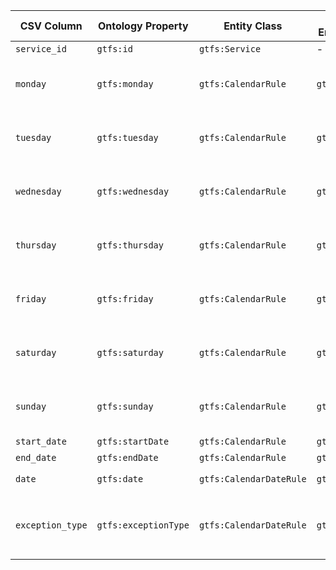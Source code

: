 | CSV Column     | Ontology Property     | Entity Class           | Related Entity Class | Subject Generation                                                | Join Condition        | Datatype         | Function Name         | Function Output                                                                 |
|----------------|------------------------|--------------------------|-----------------------|----------------------------------------------------------------------|------------------------|------------------|------------------------|----------------------------------------------------------------------------------|
| `service_id`   | `gtfs:id`              | `gtfs:Service`           | -                     | `http://vocab.gtfs.org/terms#Service/{service_id}`                 | -                      | `xsd:string`     | -                      | -                                                                                |
| `monday`       | `gtfs:monday`          | `gtfs:CalendarRule`      | `gtfs:Service`        | `http://vocab.gtfs.org/terms#CalendarRule/{service_id}`            | `service_id`           |    | `mapDayAvailability`   |"0" → "http://transport.linkeddata.es/kos/day/not-available", "1" → "http://transport.linkeddata.es/kos/day/available"|
| `tuesday`      | `gtfs:tuesday`         | `gtfs:CalendarRule`      | `gtfs:Service`        | `http://vocab.gtfs.org/terms#CalendarRule/{service_id}`            | `service_id`           |    | `mapDayAvailability`   |"0" → "http://transport.linkeddata.es/kos/day/not-available", "1" → "http://transport.linkeddata.es/kos/day/available"|
| `wednesday`    | `gtfs:wednesday`       | `gtfs:CalendarRule`      | `gtfs:Service`        | `http://vocab.gtfs.org/terms#CalendarRule/{service_id}`            | `service_id`           |    | `mapDayAvailability`   |"0" → "http://transport.linkeddata.es/kos/day/not-available", "1" → "http://transport.linkeddata.es/kos/day/available"|
| `thursday`     | `gtfs:thursday`        | `gtfs:CalendarRule`      | `gtfs:Service`        | `http://vocab.gtfs.org/terms#CalendarRule/{service_id}`            | `service_id`           |    | `mapDayAvailability`   |"0" → "http://transport.linkeddata.es/kos/day/not-available", "1" → "http://transport.linkeddata.es/kos/day/available"|
| `friday`       | `gtfs:friday`          | `gtfs:CalendarRule`      | `gtfs:Service`        | `http://vocab.gtfs.org/terms#CalendarRule/{service_id}`            | `service_id`           |    | `mapDayAvailability`   |"0" → "http://transport.linkeddata.es/kos/day/not-available", "1" → "http://transport.linkeddata.es/kos/day/available"|
| `saturday`     | `gtfs:saturday`        | `gtfs:CalendarRule`      | `gtfs:Service`        | `http://vocab.gtfs.org/terms#CalendarRule/{service_id}`            | `service_id`           |    | `mapDayAvailability`   |"0" → "http://transport.linkeddata.es/kos/day/not-available", "1" → "http://transport.linkeddata.es/kos/day/available"|
| `sunday`       | `gtfs:sunday`          | `gtfs:CalendarRule`      | `gtfs:Service`        | `http://vocab.gtfs.org/terms#CalendarRule/{service_id}`            | `service_id`           |    | `mapDayAvailability`   |"0" → "http://transport.linkeddata.es/kos/day/not-available", "1" → "http://transport.linkeddata.es/kos/day/available"|
| `start_date`   | `gtfs:startDate`       | `gtfs:CalendarRule`      | `gtfs:Service`        | `http://vocab.gtfs.org/terms#CalendarRule/{service_id}`            | `service_id`           | `schema:startDate`| -                     |                                                                     |
| `end_date`     | `gtfs:endDate`         | `gtfs:CalendarRule`      | `gtfs:Service`        | `http://vocab.gtfs.org/terms#CalendarRule/{service_id}`            | `service_id`           | `schema:endDate` | -                      |                                                                       |
| `date`         | `gtfs:date`            | `gtfs:CalendarDateRule`  | `gtfs:Service`        | `http://vocab.gtfs.org/terms#CalendarDateRule/{service_id}/{date}` | `service_id` and `date`| `xsd:date`       | -                      |                                                                      |
| `exception_type`| `gtfs:exceptionType`  | `gtfs:CalendarDateRule`  | `gtfs:Service`        | `http://vocab.gtfs.org/terms#CalendarDateRule/{service_id}/{date}` | `service_id` and `date`|    | `mapExceptionType`     | "1" → "http://transport.linkeddata.es/kos/exception-type/added", "2" → "http://transport.linkeddata.es/kos/exception-type/removed" |
